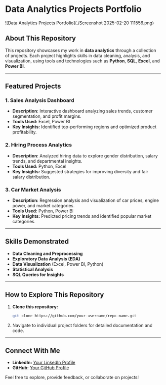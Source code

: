 # Data Analytics Projects Portfolio

![Data Analytics Projects Portfolio](./Screenshot 2025-02-20 111556.png)

## About This Repository
This repository showcases my work in **data analytics** through a collection of projects. Each project highlights skills in data cleaning, analysis, and visualization, using tools and technologies such as **Python**, **SQL**, **Excel**, and **Power BI**.

---

## Featured Projects

### 1. Sales Analysis Dashboard
- **Description:** Interactive dashboard analyzing sales trends, customer segmentation, and profit margins.
- **Tools Used:** Excel, Power BI
- **Key Insights:** Identified top-performing regions and optimized product profitability.

### 2. Hiring Process Analytics
- **Description:** Analyzed hiring data to explore gender distribution, salary trends, and departmental insights.
- **Tools Used:** Python, Excel
- **Key Insights:** Suggested strategies for improving diversity and fair salary distribution.

### 3. Car Market Analysis
- **Description:** Regression analysis and visualization of car prices, engine power, and market categories.
- **Tools Used:** Python, Power BI
- **Key Insights:** Predicted pricing trends and identified popular market categories.

---

## Skills Demonstrated
- **Data Cleaning and Preprocessing**
- **Exploratory Data Analysis (EDA)**
- **Data Visualization** (Excel, Power BI, Python)
- **Statistical Analysis**
- **SQL Queries for Insights**

---

## How to Explore This Repository
1. **Clone this repository:**
   ```bash
   git clone https://github.com/your-username/repo-name.git
   ```
2. Navigate to individual project folders for detailed documentation and code.

---

## Connect With Me
- **LinkedIn:** [Your LinkedIn Profile](https://www.linkedin.com/in/your-profile)
- **GitHub:** [Your GitHub Profile](https://github.com/your-username)

Feel free to explore, provide feedback, or collaborate on projects!
